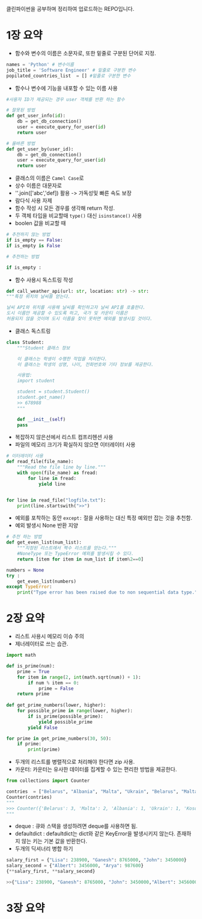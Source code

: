 클린파이썬을 공부하며 정리하여 업로드하는 REPO입니다.

# 1장 요약

- 함수와 변수의 이름은 소문자로, 또한 밑줄로 구분된 단어로 지정.

```python
names = 'Python' # 변수이름
job_title = 'Software Engineer' # 밑줄로 구분한 변수
popilated_countries_list  = [] #밑줄로 구분한 변수 
```

- 함수나 변수에 기능을 내포할 수 있는 이름 사용
```python
#사용자 ID가 제공되는 경우 user 객체를 반환 하는 함수

# 잘못된 방법
def get_user_info(id):
    db = get_db_connection()
    user = execute_query_for_user(id)
    return user

# 올바른 방법
def get_user_by(user_id):
    db = get_db_connection()
    user = execute_query_for_user(id)
    return user
```

- 클래스의 이름은 `Camel Case`로
- 상수 이름은 대문자로
- ''.join(['abc','def]) 활용 -> 가독성및 빠른 속도 보장
- 람다식 사용 자제
- 함수 작성 시 모든 경우를 생각해 return 작성.
- 두 객체 타입을 비교할때 `type()` 대신 `isinstance()` 사용
- boolen 값을 비교할 때
```python
# 추천하지 않는 방법
if is_empty == False:
if is_empty is False

# 추천하는 방법

if is_empty :
```
- 함수 사용시 독스트링 작성
```python
def call_weather_api(url: str, location: str) -> str:
"""특정 위치의 날씨를 얻는다.  

날씨 API와 위치를 사용해 날씨를 확인하고자 날씨 API를 호출한다.
도시 이름만 제공할 수 있도록 하고, 국가 및 카운티 이름은 
허용되지 않을 것이며 도시 이름을 찾이 못하면 예외를 발생시킬 것이다.
```

- 클래스 독스트링 
```python
class Student:
    """Student 클래스 정보 

    이 클래스는 학생이 수행한 작업을 처리한다.
    이 클래스는 학생의 성명, 나이, 전화번호와 기타 정보를 제공한다.

    사용법:
    import student

    student = student.Student()
    student.get_name()
    >> 678988
    """

    def __init__(self)
    pass
```

- 복잡하지 않은선에서 리스트 컴프리헨션 사용
- 파일의 메모리 크기가 확실하지 않으면 이터레이터 사용
```python
# 이터레이터 사용
def read_file(file_name):
    """Read the file line by line."""
    with open(file_name) as fread:
        for line in fread:
            yield line


for line in read_file("logfile.txt"):
    print(line.startswith(">>")
```

- 예외를 포착하는 동안 `except:` 절을 사용하는 대신 특정 예외만 잡는 것을 추천함.  
- 예외 발생시 None 반환 지양
```python
# 추천 하는 방법 
def get_even_list(num_list):
    """지정된 리스트에서 짝수 리스트를 얻는다."""
    #NoneType 또는 TypeError 예외를 발생시킬 수 있다.
    return [item for item in num_list if item%2==0]

numbers = None
try : 
    get_even_list(numbers)
except TypeError:
    print("Type error has been raised due to non sequential data type.")

```

# 2장 요약
- 리스트 사용시 메모리 이슈 주의
- 제너레이터로 쓰는 습관.
```python
import math

def is_prime(num):
    prime = True
    for item in range(2, int(math.sqrt(num)) + 1):
        if num % item == 0:
            prime = False
    return prime
    
def get_prime_numbers(lower, higher):
    for possible_prime in range(lower, higher):
        if is_prime(possible_prime):
            yield possible_prime
        yield False

for prime in get_prime_numbers(30, 50):
    if prime:
        print(prime)
```
- 두개의 리스트를 병렬적으로 처리해야 한다면 zip 사용.
- 카운터: 카운터는 유사한 데이터를 집계할 수 있는 편리한 방법을 제공한다.  

```python
from collections import Counter

contries  = ["Belarus", "Albania", "Malta", "Ukrain", "Belarus", "Malta", "Kosove", "Belarus"]
Counter(contries)
"""
>>> Counter({'Belarus': 3, 'Malta': 2, 'Albania': 1, 'Ukrain': 1, 'Kosove': 1})
"""
```
- deque : 큐와 스택을 생성하려면 deque를 사용하면 됨.
- defaultdict :  defaultdict는 dict와 같은 KeyError을 발생시키지 않는다. 존재하지 않는 키는 기본 값을 반환한다.
- 두개의 딕셔너리 병합 하기 
```python
salary_first = {"Lisa": 238900, "Ganesh": 8765000, "John": 3450000}
salary_second = {"Albert": 3456000, "Arya": 987600}
{**salary_first, **salary_second}

>>{"Lisa": 238900, "Ganesh": 8765000, "John": 3450000,"Albert": 3456000, "Arya": 987600}
```



# 3장 요약
